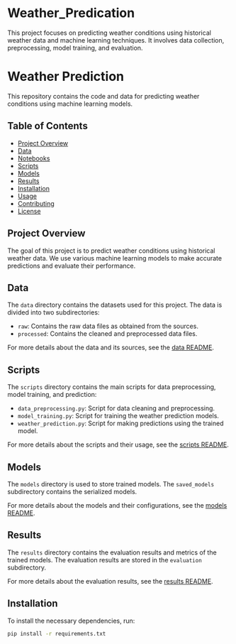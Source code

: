 # Weather_Predication
This project focuses on predicting weather conditions using historical weather data and machine learning techniques. It involves data collection, preprocessing, model training, and evaluation.
# Weather Prediction

This repository contains the code and data for predicting weather conditions using machine learning models.

## Table of Contents

- [Project Overview](#project-overview)
- [Data](#data)
- [Notebooks](#notebooks)
- [Scripts](#scripts)
- [Models](#models)
- [Results](#results)
- [Installation](#installation)
- [Usage](#usage)
- [Contributing](#contributing)
- [License](#license)

## Project Overview

The goal of this project is to predict weather conditions using historical weather data. We use various machine learning models to make accurate predictions and evaluate their performance.

## Data

The `data` directory contains the datasets used for this project. The data is divided into two subdirectories:

- `raw`: Contains the raw data files as obtained from the sources.
- `processed`: Contains the cleaned and preprocessed data files.

For more details about the data and its sources, see the [data README](data/README.md).


## Scripts

The `scripts` directory contains the main scripts for data preprocessing, model training, and prediction:

- `data_preprocessing.py`: Script for data cleaning and preprocessing.
- `model_training.py`: Script for training the weather prediction models.
- `weather_prediction.py`: Script for making predictions using the trained model.

For more details about the scripts and their usage, see the [scripts README](scripts/README.md).

## Models

The `models` directory is used to store trained models. The `saved_models` subdirectory contains the serialized models.

For more details about the models and their configurations, see the [models README](models/README.md).

## Results

The `results` directory contains the evaluation results and metrics of the trained models. The evaluation results are stored in the `evaluation` subdirectory.

For more details about the evaluation results, see the [results README](results/README.md).

## Installation

To install the necessary dependencies, run:

```bash
pip install -r requirements.txt
